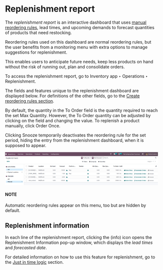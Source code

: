 # Replenishment report

The *replenishment report* is an interactive dashboard that uses [manual reordering rules](reordering_rules.md), lead times, and upcoming demands to forecast quantities of products that need
restocking.

Reordering rules used on this dashboard are normal reordering rules, but the user benefits from a
monitoring menu with extra options to manage suggestions for replenishment.

This enables users to anticipate future needs, keep less products on hand without the risk of
running out, plan and consolidate orders.

To access the replenishment report, go to Inventory app ‣ Operations ‣
Replenishment.

The fields and features unique to the replenishment dashboard are displayed below. For definitions
of the other fields, go to the [Create reordering rules section](reordering_rules.md#inventory-warehouses-storage-rr-fields).

By default, the quantity in the To Order field is the quantity required to reach the set
Max Quantity. However, the To Order quantity can be adjusted by clicking on
the field and changing the value. To replenish a product manually, click <i class="fa fa-truck"></i>
Order Once.

Clicking <i class="fa fa-bell-slash"></i> Snooze temporarily deactivates the reordering rule for
the set period, hiding the entry from the replenishment dashboard, when it is supposed to appear.

![Replenishment report that displays recommended quantities to order.](../../../../../.gitbook/assets/replenishment-dashboard.png)

#### NOTE
Automatic reordering rules appear on this menu, too but are hidden by default.

## Replenishment information

In each line of the replenishment report, clicking the <i class="fa fa-info-circle"></i> (info)
icon opens the Replenishment Information pop-up window, which displays the *lead times*
and *forecasted date*.

For detailed information on how to use this feature for replenishment, go to the [Just in time
logic](reordering_rules.md#inventory-warehouses-storage-just-in-time) section.
